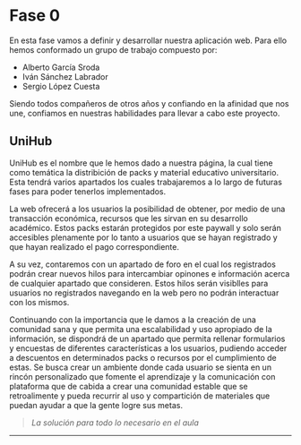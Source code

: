 # Fase 0

En esta fase vamos a definir y desarrollar nuestra aplicación web. Para ello hemos conformado un grupo de trabajo compuesto por:

-  Alberto García Sroda
-  Iván Sánchez Labrador
-  Sergio López Cuesta

Siendo todos compañeros de otros años y confiando en la afinidad que nos une, confiamos en nuestras habilidades para llevar a cabo este proyecto.

## UniHub

UniHub es el nombre que le hemos dado a nuestra página, la cual tiene como temática la distribición de packs y material educativo universitario. Esta tendrá varios apartados los cuales trabajaremos a lo largo de futuras fases para poder tenerlos implementados.

La web ofrecerá a los usuarios la posibilidad de obtener, por medio de una transacción económica, recursos que les sirvan en su desarrollo académico. Estos packs estarán protegidos por este paywall y solo serán accesibles plenamente por lo tanto a usuarios que se hayan registrado y que hayan realizado el pago correspondiente.

A su vez, contaremos con un apartado de foro en el cual los registrados podrán crear nuevos hilos para intercambiar opinones e información acerca de cualquier apartado que consideren. Estos hilos serán visiblles para usuarios no registrados navegando en la web pero no podrán interactuar con los mismos.

Continuando con la importancia que le damos a la creación de una comunidad sana y que permita una escalabilidad y uso apropiado de la información, se dispondrá de un apartado que permita rellenar formularios y encuestas de diferentes características a los usuarios, pudiendo acceder a descuentos en determinados packs o recursos por el cumplimiento de estas. Se busca crear un ambiente donde cada usuario se sienta en un rincón personalizado que fomente el aprendizaje y la comunicación con plataforma que de cabida a crear una comunidad estable que se retroalimente y pueda recurrir al uso y compartición de materiales que puedan ayudar a que la gente logre sus metas.

> _La solución para todo lo necesario en el aula_

---
